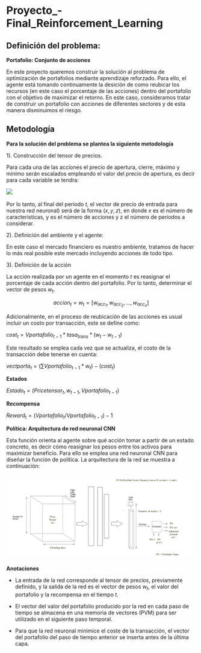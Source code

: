 # Proyecto_-Final_Reinforcement_Learning


## Definición del problema:

**Portafolio: Conjunto de acciones**

En este proyecto queremos construir la solución al problema de optimización de portafolios mediante aprendizaje reforzado. Para ello, el agente está tomando continuamente la desición de como reubicar los recursos (en este caso el porcentaje de las acciones) dentro del portafolio con el objetivo de maximizar el retorno. En este caso, consideramos tratar de construir un portafolio con acciones de diferentes sectores y de esta manera disminuimos el riesgo.

## Metodología

**Para la solución del problema se plantea la siguiente metodología**

1). Construcción del tensor de precios.

Para cada una de las acciones el precio de apertura, cierre, máximo y mínimo serán escalados empleando el valor del precio de apertura, es decir para cada variable se tendra:

<img src="https://render.githubusercontent.com/render/math?math=X_i = \left[\frac{X_{i, t-n-1}}{Open_{t-n-1}},....,\frac{X_{i, t-1}}{Open_{t-1}} \right], \quad i=[Open, Close, High, Low]">


Por lo tanto, al final del periodo $t$, el vector de precio de entrada para nuestra red neuronal) será de la forma $(x, y,z)$, en donde $x$ es el número de características, y es el número de acciones y z el número de periodos a considerar.

2). Definición del ambiente y el agente:

En este caso el mercado financiero es nuestro ambiente, tratamos de hacer lo más real posible este mercado incluyendo acciones de todo tipo. 


3). Definición de la acción

La acción realizada por un agente en el momento $t$ es reasignar el porcentaje de cada acción dentro del portafolio. Por lo tanto, determinar el vector de pesos $w_t$.

$$accion_t = w_t = [ w_{acc_1}, w_{acc_2}, ..., w_{acc_n}]$$

Adicionalmente, en el proceso de reubicación de las acciones es usual incluir un costo por transacción, este se define como:

$cost_t = Vportafolio_{t-1}* tasa_{trans}* (w_t-w_{t-1})$

Este resultado se emplea cada vez que se actualiza, el costo de la transacción debe tenerse en cuenta:

$vectporta_t = (\sum Vportafolio_{t-1}*w_t)- (cost_t)$


**Estados**

$Estado_t = (Pricetensor_t, w_{t-1}, Vportafolio_{t-1})$

**Recompensa**

$Reward_{t} = (Vportafolio_t/ Vportafolio_{t-1}) - 1$

**Política: Arquitectura de red neuronal CNN**

Esta función orienta al agente sobre qué acción tomar a partir de un estado concreto, es decir cómo reasignar los pesos entre los activos para maximizar
beneficio. Para ello se emplea una red neuronal CNN para diseñar la función de política. La arquitectura de la red se muestra a continuación:

![title](https://raw.githubusercontent.com/ancastillar/Proyecto_Final_Series_Tiempo/main/datos/cnn.png)

**Anotaciones**

* La entrada de la red corresponde al tensor de precios, previamente definido, y la salida de la red es el vector de pesos $w_t$, el valor del portafolio y la recompensa en el tiempo $t$.

* El vector del valor del portafolio producido por la red
en cada paso de tiempo se almacena en una memoria de vectores 
(PVM) para ser utilizado en el siguiente paso temporal.


* Para que la red neuronal minimice el coste de la transacción, el vector del portafolio del paso de tiempo anterior se inserta antes de
la última capa. 
